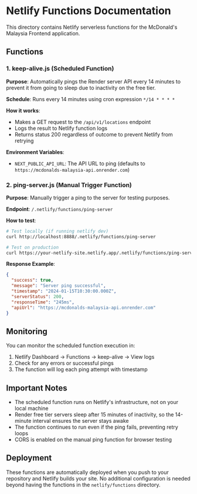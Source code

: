 # Netlify Functions Documentation

This directory contains Netlify serverless functions for the McDonald's Malaysia Frontend application.

## Functions

### 1. keep-alive.js (Scheduled Function)

**Purpose**: Automatically pings the Render server API every 14 minutes to prevent it from going to sleep due to inactivity on the free tier.

**Schedule**: Runs every 14 minutes using cron expression `*/14 * * * *`

**How it works**:
- Makes a GET request to the `/api/v1/locations` endpoint
- Logs the result to Netlify function logs
- Returns status 200 regardless of outcome to prevent Netlify from retrying

**Environment Variables**:
- `NEXT_PUBLIC_API_URL`: The API URL to ping (defaults to `https://mcdonalds-malaysia-api.onrender.com`)

### 2. ping-server.js (Manual Trigger Function)

**Purpose**: Manually trigger a ping to the server for testing purposes.

**Endpoint**: `/.netlify/functions/ping-server`

**How to test**:
```bash
# Test locally (if running netlify dev)
curl http://localhost:8888/.netlify/functions/ping-server

# Test on production
curl https://your-netlify-site.netlify.app/.netlify/functions/ping-server
```

**Response Example**:
```json
{
  "success": true,
  "message": "Server ping successful",
  "timestamp": "2024-01-15T10:30:00.000Z",
  "serverStatus": 200,
  "responseTime": "245ms",
  "apiUrl": "https://mcdonalds-malaysia-api.onrender.com"
}
```

## Monitoring

You can monitor the scheduled function execution in:
1. Netlify Dashboard → Functions → keep-alive → View logs
2. Check for any errors or successful pings
3. The function will log each ping attempt with timestamp

## Important Notes

- The scheduled function runs on Netlify's infrastructure, not on your local machine
- Render free tier servers sleep after 15 minutes of inactivity, so the 14-minute interval ensures the server stays awake
- The function continues to run even if the ping fails, preventing retry loops
- CORS is enabled on the manual ping function for browser testing

## Deployment

These functions are automatically deployed when you push to your repository and Netlify builds your site. No additional configuration is needed beyond having the functions in the `netlify/functions` directory.
